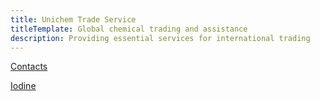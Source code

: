 ```yaml
---
title: Unichem Trade Service
titleTemplate: Global chemical trading and assistance
description: Providing essential services for international trading
---
```


[Contacts](./contacts/)

[Iodine](/catalog/elements/iodine/)
